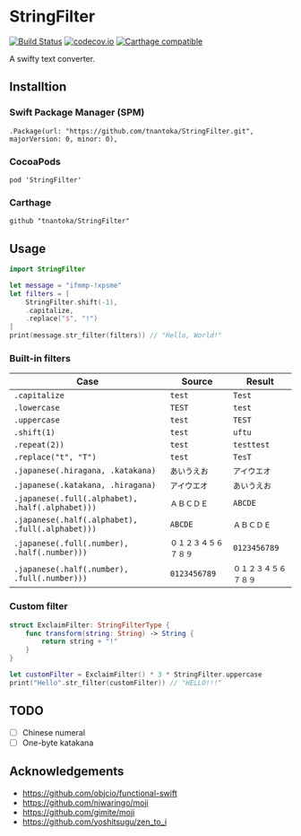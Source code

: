 # StringFilter

[![Build Status](https://travis-ci.org/tnantoka/StringFilter.svg?branch=master)](https://travis-ci.org/tnantoka/StringFilter) [![codecov.io](https://codecov.io/github/tnantoka/StringFilter/coverage.svg?branch=master)](https://codecov.io/github/tnantoka/StringFilter?branch=master) [![Carthage compatible](https://img.shields.io/badge/Carthage-compatible-4BC51D.svg?style=flat)](https://github.com/Carthage/Carthage)

A swifty text converter.

## Installtion

### Swift Package Manager (SPM)

```:swift
.Package(url: "https://github.com/tnantoka/StringFilter.git", majorVersion: 0, minor: 0),
```

### CocoaPods

```:ruby
pod 'StringFilter'
```

### Carthage

```
github "tnantoka/StringFilter"
```

## Usage

```swift
import StringFilter

let message = "ifmmp-!xpsme"
let filters = [
    StringFilter.shift(-1),
    .capitalize,
    .replace("$", "!")
]
print(message.str_filter(filters)) // "Hello, World!"
```

### Built-in filters

Case | Source | Result
--- | --- | ---
`.capitalize` | `test` | `Test`
`.lowercase` | `TEST` | `test`
`.uppercase` | `test` | `TEST`
`.shift(1)` | `test` | `uftu`
`.repeat(2))` | `test` | `testtest`
`.replace("t", "T")` | `test` | `TesT`
`.japanese(.hiragana, .katakana)` | `あいうえお` | `アイウエオ`
`.japanese(.katakana, .hiragana)` | `アイウエオ` | `あいうえお`
`.japanese(.full(.alphabet), .half(.alphabet)))` | `ＡＢＣＤＥ` | `ABCDE`
`.japanese(.half(.alphabet), .full(.alphabet)))` | `ABCDE` | `ＡＢＣＤＥ`
`.japanese(.full(.number), .half(.number)))` | `０１２３４５６７８９` | `0123456789`
`.japanese(.half(.number), .full(.number)))` | `0123456789` | `０１２３４５６７８９`

### Custom filter

```swift
struct ExclaimFilter: StringFilterType {
    func transform(string: String) -> String {
        return string + "!"
    }
}

let customFilter = ExclaimFilter() * 3 * StringFilter.uppercase
print("Hello".str_filter(customFilter)) // "HELLO!!!"
```

## TODO

- [ ] Chinese numeral
- [ ] One-byte katakana 

## Acknowledgements

- https://github.com/objcio/functional-swift
- https://github.com/niwaringo/moji
- https://github.com/gimite/moji
- https://github.com/yoshitsugu/zen_to_i

